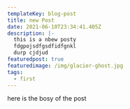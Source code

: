 ```yaml
---
templateKey: blog-post
title: new Post
date: 2021-06-10T23:34:41.405Z
description: |-
  this is a nbew posty
  fdgpojsdfgsdfidfgnkl 
  durp cjdjud
featuredpost: true
featuredimage: /img/glacier-ghost.jpg
tags:
  - first
---
```

here is the bosy of the post